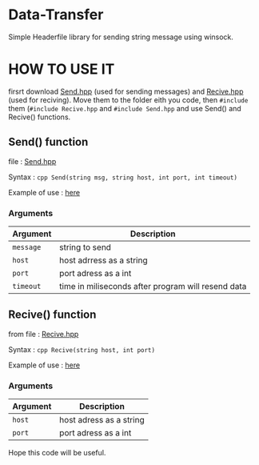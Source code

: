 # Data-Transfer

Simple Headerfile library for sending string message using winsock.

# HOW TO USE IT

firsrt download [Send.hpp](https://github.com/mastercode5/Data-Transfer/blob/main/Server/Send.hpp) (used for sending messages) and [Recive.hpp](https://github.com/mastercode5/Data-Transfer/blob/main/Client/Recive.hpp) (used for reciving). Move them to the folder eith you code, then `#include` them (`#include Recive.hpp` and `#include Send.hpp` and use Send() and Recive() functions.

## Send() function
file : [Send.hpp](https://github.com/mastercode5/Data-Transfer/blob/main/Server/Send.hpp)

Syntax : ```cpp Send(string msg, string host, int port, int timeout)```

Example of use : [here](https://github.com/mastercode5/Data-Transfer/blob/main/Server/ExampleCode.cpp)

### Arguments
|Argument|Description|
|--------|-----------|
|`message` |string to send|
|`host`| host adrress as a string|
|`port`|port adress as a int|
|`timeout`|time in miliseconds after program will resend data|

## Recive() function 
from file : [Recive.hpp](https://github.com/mastercode5/Data-Transfer/blob/main/Client/Recive.hpp)

Syntax : ```cpp Recive(string host, int port)```

Example of use : [here](https://github.com/mastercode5/Data-Transfer/blob/main/Client/ExampleClient.cpp)

### Arguments
|Argument|Description|
|--------|-----------|
|`host`|host adress as a string|
|`port`|port adress as a int|





Hope this code will be useful.
